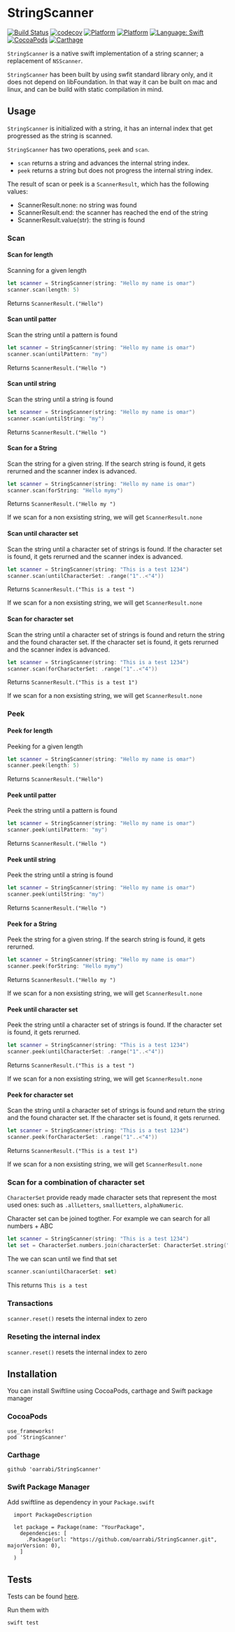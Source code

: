 # StringScanner

[![Build Status](https://travis-ci.org/oarrabi/StringScanner.svg?branch=master)](https://travis-ci.org/oarrabi/StringScanner)
[![codecov](https://codecov.io/gh/oarrabi/StringScanner/branch/master/graph/badge.svg)](https://codecov.io/gh/oarrabi/StringScanner)
[![Platform](https://img.shields.io/badge/platform-osx-lightgrey.svg)](https://travis-ci.org/oarrabi/StringScanner)
[![Platform](https://img.shields.io/badge/platform-ios-lightgrey.svg)](https://travis-ci.org/oarrabi/StringScanner)
[![Language: Swift](https://img.shields.io/badge/language-swift-orange.svg)](https://travis-ci.org/oarrabi/StringScanner)
[![CocoaPods](https://img.shields.io/cocoapods/v/StringScanner.svg)](https://cocoapods.org/pods/StringScanner)
[![Carthage](https://img.shields.io/badge/Carthage-compatible-4BC51D.svg?style=flat)](https://github.com/Carthage/Carthage)

`StringScanner` is a native swift implementation of a string scanner; a replacement of `NSScanner`. 

`StringScanner` has been built by using swfit standard library only, and it does not depend on libFoundation. In that way it can be built on mac and linux, and can be build with static compilation in mind.

## Usage

`StringScanner` is initialized with a string, it has an internal index that get progressed as the string is scanned.

`StringScanner` has two operations, `peek` and `scan`.
- `scan` returns a string and advances the internal string index.
- `peek` returns a string but does not progress the internal string index.

The result of scan or peek is a `ScannerResult`, which has the following values:
- ScannerResult.none: no string was found
- ScannerResult.end: the scanner has reached the end of the string
- ScannerResult.value(str): the string is found

### Scan

#### Scan for length
Scanning for a given length

```swift
let scanner = StringScanner(string: "Hello my name is omar")
scanner.scan(length: 5)
```

Returns `ScannerResult.("Hello")`

#### Scan until patter
Scan the string until a pattern is found

```swift
let scanner = StringScanner(string: "Hello my name is omar")
scanner.scan(untilPattern: "my")
```

Returns `ScannerResult.("Hello ")`

#### Scan until string
Scan the string until a string is found

```swift
let scanner = StringScanner(string: "Hello my name is omar")
scanner.scan(untilString: "my")
```

Returns `ScannerResult.("Hello ")`

#### Scan for a String
Scan the string for a given string. If the search string is found, it gets rerurned and the scanner index is advanced.

```swift
let scanner = StringScanner(string: "Hello my name is omar")
scanner.scan(forString: "Hello mymy")
```

Returns `ScannerResult.("Hello my ")`

If we scan for a non exsisting string, we will get `ScannerResult.none`

#### Scan until character set
Scan the string until a character set of strings is found. If the character set is found, it gets rerurned and the scanner index is advanced.

```swift
let scanner = StringScanner(string: "This is a test 1234")
scanner.scan(untilCharacterSet: .range("1"..<"4"))
```

Returns `ScannerResult.("This is a test ")`

If we scan for a non exsisting string, we will get `ScannerResult.none`

#### Scan for character set
Scan the string until a character set of strings is found and return the string and the found character set. If the character set is found, it gets rerurned and the scanner index is advanced.

```swift
let scanner = StringScanner(string: "This is a test 1234")
scanner.scan(forCharacterSet: .range("1"..<"4"))
```

Returns `ScannerResult.("This is a test 1")`

If we scan for a non exsisting string, we will get `ScannerResult.none`

### Peek

#### Peek for length
Peeking for a given length

```swift
let scanner = StringScanner(string: "Hello my name is omar")
scanner.peek(length: 5)
```

Returns `ScannerResult.("Hello")`

#### Peek until patter
Peek the string until a pattern is found

```swift
let scanner = StringScanner(string: "Hello my name is omar")
scanner.peek(untilPattern: "my")
```

Returns `ScannerResult.("Hello ")`

#### Peek until string
Peek the string until a string is found

```swift
let scanner = StringScanner(string: "Hello my name is omar")
scanner.peek(untilString: "my")
```

Returns `ScannerResult.("Hello ")`

#### Peek for a String
Peek the string for a given string. If the search string is found, it gets rerurned.

```swift
let scanner = StringScanner(string: "Hello my name is omar")
scanner.peek(forString: "Hello mymy")
```

Returns `ScannerResult.("Hello my ")`

If we scan for a non exsisting string, we will get `ScannerResult.none`

#### Peek until character set
Peek the string until a character set of strings is found. If the character set is found, it gets rerurned.

```swift
let scanner = StringScanner(string: "This is a test 1234")
scanner.peek(untilCharacterSet: .range("1"..<"4"))
```

Returns `ScannerResult.("This is a test ")`

If we scan for a non exsisting string, we will get `ScannerResult.none`

#### Peek for character set
Scan the string until a character set of strings is found and return the string and the found character set. If the character set is found, it gets rerurned.

```swift
let scanner = StringScanner(string: "This is a test 1234")
scanner.peek(forCharacterSet: .range("1"..<"4"))
```

Returns `ScannerResult.("This is a test 1")`

If we scan for a non exsisting string, we will get `ScannerResult.none`

### Scan for a combination of character set
`CharacterSet` provide ready made character sets that represent the most used ones: such as `.allLetters`, `smallLetters`, `alphaNumeric`.

Character set can be joined togther. For example we can search for all numbers + ABC

```swift
let scanner = StringScanner(string: "This is a test 1234")
let set = CharacterSet.numbers.join(characterSet: CharacterSet.string("ABC"))
```

The we can scan until we find that set

```swift
scanner.scan(untilCharacerSet: set)
```

This returns `This is a test `

### Transactions
`scanner.reset()` resets the internal index to zero

### Reseting the internal index
`scanner.reset()` resets the internal index to zero

## Installation
You can install Swiftline using CocoaPods, carthage and Swift package manager

### CocoaPods
    use_frameworks!
    pod 'StringScanner'

### Carthage
    github 'oarrabi/StringScanner'

### Swift Package Manager
Add swiftline as dependency in your `Package.swift`

```
  import PackageDescription

  let package = Package(name: "YourPackage",
    dependencies: [
      .Package(url: "https://github.com/oarrabi/StringScanner.git", majorVersion: 0),
    ]
  )
```

## Tests
Tests can be found [here](https://github.com/oarrabi/StringScanner/tree/master/Tests). 

Run them with 
```
swift test
```
